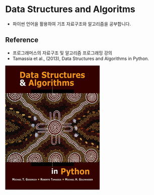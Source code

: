# Data Structures and Algoritms



- 파이썬 언어을 활용하여 기초 자료구조와 알고리즘을 공부합니다.


## Reference
- 프로그래머스의 자료구조 및 알고리즘 프로그래밍 강의
- Tamassia et al., (2013), Data Structures and Algorithms in Python.

![20220201](./DSA.jpg)
